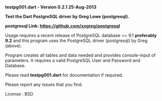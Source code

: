 **testpg001.dart     -       Version 0.2.1 25-Aug-2013**

**Test the Dart PostgreSQL driver by Greg Lowe (postgresql).**

**postgresql Link: https://github.com/xxgreg/postgresql**


Usage requires a recent release of PostgreSQL database >= 9.1
**preferably 9.2** and this program uses the PostgreSQL driver
(postgresql) by Greg (above).


Program creates all tables and data needed and provides
console-input of parameters. It requires a valid PostgreSQL
User and Password and Database.


Please read **testpg001.dart** for documentation if required.

    
Please report any issues that you find.


License : BSD
